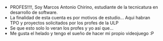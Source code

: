 - PROFES!!!!, Soy Marcos Antonio Chirino, estudiante de la tecnicatura en desarrollo de software.
- La finalidad de esta cuenta es por motivos de estudio... Aqui habran TPO y proyectos solicitados por los profes de la ULP
- Se que esto solo lo veran los profes y yo así que...
- Me gusta el helado y tengo el sueño de hacer mi propio videojuego :P

<!---
Marcosd3laULP/Marcosd3laULP is a ✨ special ✨ repository because its `README.md` (this file) appears on your GitHub profile.
You can click the Preview link to take a look at your changes.
--->
